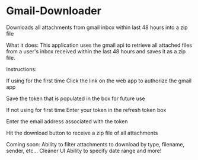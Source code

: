 # Gmail-Downloader
Downloads all attachments from gmail inbox within last 48 hours into a zip file

What it does:
This application uses the gmail api to retrieve all attached files from a user's inbox received within the last 48 hours and saves it as a zip file.


Instructions:

If using for the first time
Click the link on the web app to authorize the gmail app

Save the token that is populated in the box for future use


If not using for first time
Enter your token in the refresh token box

Enter the email address associated with the token

Hit the download button to receive a zip file of all attachments 


Coming soon:
Ability to filter attachments to download by type, filename, sender, etc...
Cleaner UI
Ability to specify date range
and more!
